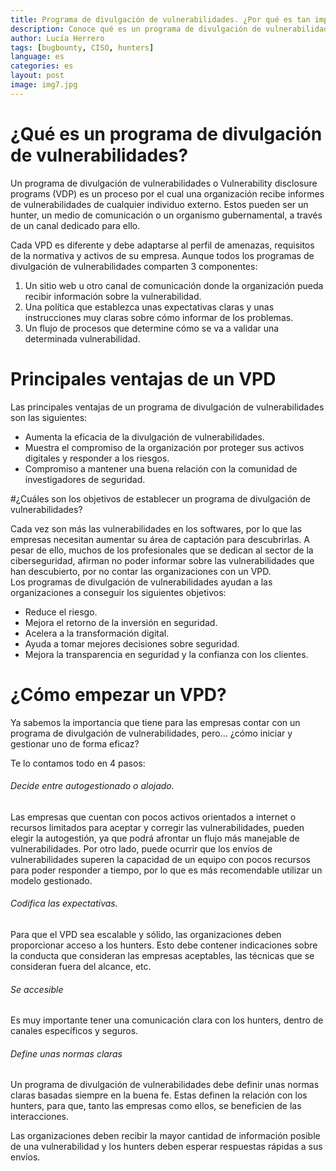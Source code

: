 ```yaml
---
title: Programa de divulgación de vulnerabilidades. ¿Por qué es tan importante para los CISOS?
description: Conoce qué es un programa de divulgación de vulnerabilidades y cómo benefician al trabajo de los CISOS.
author: Lucía Herrero
tags: [bugbounty, CISO, hunters]
language: es
categories: es
layout: post
image: img7.jpg
---
```


# ¿Qué es un programa de divulgación de vulnerabilidades?

Un programa de divulgación de vulnerabilidades o Vulnerability disclosure programs (VDP) es un proceso por el cual una organización recibe informes de vulnerabilidades de cualquier individuo externo. Estos pueden ser un hunter, un medio de comunicación o un organismo gubernamental, a través de un canal dedicado para ello.

Cada VPD es diferente y debe adaptarse al perfil de amenazas, requisitos de la normativa y activos de su empresa. Aunque todos los programas de divulgación de vulnerabilidades comparten 3 componentes: 
 
1. Un sitio web u otro canal de comunicación donde la organización pueda recibir información sobre la vulnerabilidad. 
2. Una política que establezca unas expectativas claras y unas instrucciones muy claras sobre cómo informar de los problemas.  
3. Un flujo de procesos que determine cómo se va a validar una determinada vulnerabilidad.  

# Principales ventajas de un VPD   

Las principales ventajas de un programa de divulgación de vulnerabilidades son las siguientes: 

- Aumenta la eficacia de la divulgación de vulnerabilidades. 
- Muestra el compromiso de la organización por proteger sus activos digitales y responder a los riesgos. 
- Compromiso a mantener una buena relación con la comunidad de investigadores de seguridad.  

#¿Cuáles son los objetivos de establecer un programa de divulgación de vulnerabilidades? 

Cada vez son más las vulnerabilidades en los softwares, por lo que las empresas necesitan aumentar su área de captación para descubrirlas. A pesar de ello, muchos de los profesionales que se dedican al sector de la ciberseguridad, afirman no poder informar sobre las vulnerabilidades que han descubierto, por no contar las organizaciones con un VPD.  
Los programas de divulgación de vulnerabilidades ayudan a las organizaciones a conseguir los siguientes objetivos: 

- Reduce el riesgo. 
- Mejora el retorno de la inversión en seguridad. 
- Acelera a la transformación digital. 
- Ayuda a tomar mejores decisiones sobre seguridad. 
- Mejora la transparencia en seguridad y la confianza con los clientes. 

# ¿Cómo empezar un VPD?

Ya sabemos la importancia que tiene para las empresas contar con un programa de divulgación de vulnerabilidades, pero... ¿cómo iniciar y gestionar uno de forma eficaz? 

Te lo contamos todo en 4 pasos: 

###### Decide entre autogestionado o alojado.

Las empresas que cuentan con pocos activos orientados a internet o recursos limitados para aceptar y corregir las vulnerabilidades, pueden elegir la autogestión, ya que podrá afrontar un flujo más manejable de vulnerabilidades. Por otro lado, puede ocurrir que los envíos de vulnerabilidades superen la capacidad de un equipo con pocos recursos para poder responder a tiempo, por lo que es más recomendable utilizar un modelo gestionado.

###### Codifica las expectativas.

Para que el VPD sea escalable y sólido, las organizaciones deben proporcionar acceso a los hunters. Esto debe contener indicaciones sobre la conducta que consideran las empresas aceptables, las técnicas que se consideran fuera del alcance, etc.   

###### Se accesible

Es muy importante tener una comunicación clara con los hunters, dentro de canales específicos y seguros.  

###### Define unas normas claras

Un programa de divulgación de vulnerabilidades debe definir unas normas claras basadas siempre en la buena fe. Estas definen la relación con los hunters, para que, tanto las empresas como ellos, se beneficien de las interacciones.  

Las organizaciones deben recibir la mayor cantidad de información posible de una vulnerabilidad y los hunters deben esperar respuestas rápidas a sus envíos.
